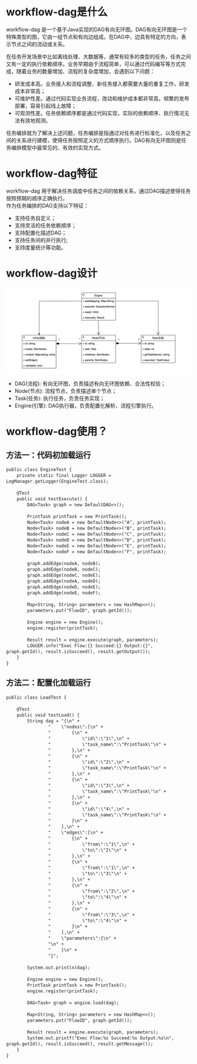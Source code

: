 # workflow-dag是什么
workflow-dag 是一个基于Java实现的DAG有向无环图。DAG有向无环图是一个特殊类型的图，它由一组节点和有向边组成。在DAG中，边具有特定的方向，表示节点之间的流动或关系。  
  
在任务开发场景中比如离线处理、大数据等，通常有较多的类型的任务，任务之间又有一定的执行依赖顺序。业务早期由于流程简单，可以通过代码编写等方式完成，随着业务的数量增加、流程的复杂度增加，会遇到以下问题：
- 研发成本高。业务接入和流程调整、新任务接入都需要大量的重复工作，研发成本非常高；
- 可维护性差。通过代码实现业务流程，改动和维护成本都非常高，频繁的发布部署，容易引起线上故障；
- 可观测性差。任务依赖顺序都是通过代码实现，实际的依赖顺序、执行情况无法有效地观测。  

任务编排就为了解决上述问题，任务编排是指通过对任务进行标准化，以及任务之间的关系进行建模，使得任务按照定义的方式顺序执行。DAG有向无环图则是任务编排模型中最常见的、有效的实现方式。


# workflow-dag特征
workflow-dag 用于解决任务调度中任务之间的依赖关系，通过DAG描述使得任务按照预期的顺序正确执行。  
作为任务编排的DAG支持以下特征：
- 支持任务自定义；
- 支持灵活的任务依赖顺序；
- 支持配置化描述DAG；
- 支持任务间的并行执行;
- 支持度量统计等功能。

# workflow-dag设计
<img width="796" alt="image" src="https://github.com/AaronSheng/workflow-dag/blob/master/src/main/resources/domain.png">

- DAG(流程): 有向无环图，负责描述有向无环图依赖、合法性校验；
- Node(节点): 流程节点，负责描述单个节点；
- Task(任务): 执行任务，负责任务实现；
- Engine(引擎): DAG执行器，负责配置化解析、流程引擎执行。

# workflow-dag使用？
## 方法一：代码初加载运行
```
public class EngineTest {
    private static final Logger LOGGER = LogManager.getLogger(EngineTest.class);

    @Test
    public void testExecute() {
        DAG<Task> graph = new DefaultDAG<>();

        PrintTask printTask = new PrintTask();
        Node<Task> nodeA = new DefaultNode<>("A", printTask);
        Node<Task> nodeB = new DefaultNode<>("B", printTask);
        Node<Task> nodeC = new DefaultNode<>("C", printTask);
        Node<Task> nodeD = new DefaultNode<>("D", printTask);
        Node<Task> nodeE = new DefaultNode<>("E", printTask);
        Node<Task> nodeF = new DefaultNode<>("F", printTask);

        graph.addEdge(nodeA, nodeB);
        graph.addEdge(nodeB, nodeC);
        graph.addEdge(nodeC, nodeE);
        graph.addEdge(nodeA, nodeD);
        graph.addEdge(nodeD, nodeE);
        graph.addEdge(nodeE, nodeF);

        Map<String, String> parameters = new HashMap<>();
        parameters.put("FlowID", graph.getId());

        Engine engine = new Engine();
        engine.register(printTask);

        Result result = engine.execute(graph, parameters);
        LOGGER.info("Exec Flow:{} Succeed:{} Output:{}", graph.getId(), result.isSucceed(), result.getOutput());
    }
}
```

## 方法二：配置化加载运行
```
public class LoadTest {

    @Test
    public void testLoad() {
        String dag = "{\n" +
                "    \"nodes\":[\n" +
                "        {\n" +
                "            \"id\":\"1\",\n" +
                "            \"task_name\":\"PrintTask\"\n" +
                "        },\n" +
                "        {\n" +
                "            \"id\":\"2\",\n" +
                "            \"task_name\":\"PrintTask\"\n" +
                "        },\n" +
                "        {\n" +
                "            \"id\":\"3\",\n" +
                "            \"task_name\":\"PrintTask\"\n" +
                "        },\n" +
                "        {\n" +
                "            \"id\":\"4\",\n" +
                "            \"task_name\":\"PrintTask\"\n" +
                "        }\n" +
                "    ],\n" +
                "    \"edges\":[\n" +
                "        {\n" +
                "            \"from\":\"1\",\n" +
                "            \"to\":\"2\"\n" +
                "        },\n" +
                "        {\n" +
                "            \"from\":\"1\",\n" +
                "            \"to\":\"3\"\n" +
                "        },\n" +
                "        {\n" +
                "            \"from\":\"2\",\n" +
                "            \"to\":\"4\"\n" +
                "        },\n" +
                "        {\n" +
                "            \"from\":\"3\",\n" +
                "            \"to\":\"4\"\n" +
                "        }\n" +
                "    ],\n" +
                "    \"parameters\":{\n" +
                "\n" +
                "    }\n" +
                "}";

        System.out.println(dag);

        Engine engine = new Engine();
        PrintTask printTask = new PrintTask();
        engine.register(printTask);

        DAG<Task> graph = engine.load(dag);

        Map<String, String> parameters = new HashMap<>();
        parameters.put("FlowID", graph.getId());

        Result result = engine.execute(graph, parameters);
        System.out.printf("Exec Flow:%s Succeed:%s Output:%s\n", graph.getId(), result.isSucceed(), result.getMessage());
    }
}
```
